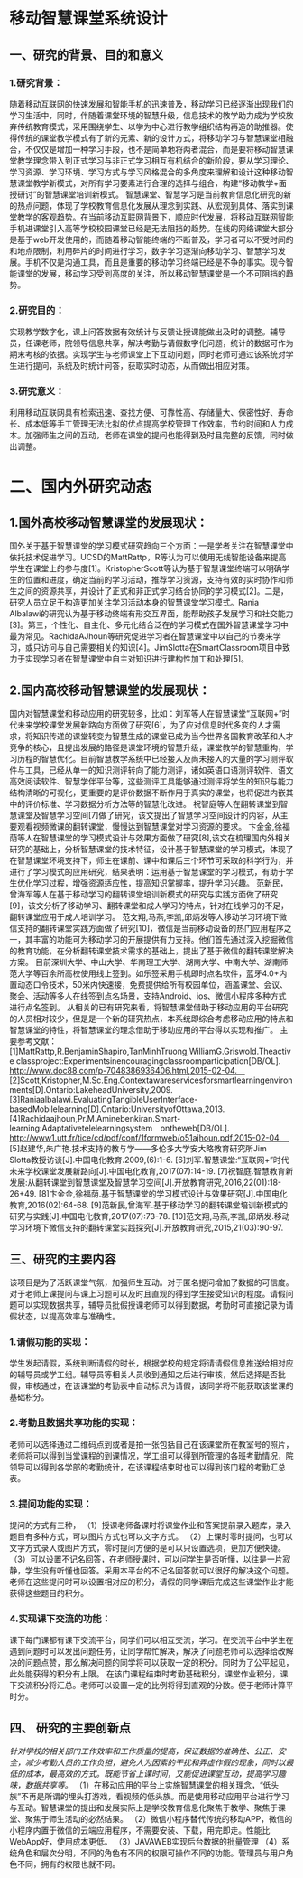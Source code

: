 # 移动智慧课堂系统设计
## 一、研究的背景、目的和意义
### 1.研究背景：
随着移动互联网的快速发展和智能手机的迅速普及，移动学习已经逐渐出现我们的学习生活中，同时，伴随着课堂环境的智慧升级，信息技术的教学助力成为学校放弃传统教育模式，采用围绕学生、以学为中心进行教学组织结构再造的助推器。使得传统的课堂教学模式有了新的元素、新的设计方式，将移动学习与智慧课堂相融合，不仅仅是增加一种学习手段，也不是简单地将两者混合，而是要将移动智慧课堂教学理念带入到正式学习与非正式学习相互有机结合的新阶段，要从学习理论、学习资源、学习环境、学习方式与学习风格混合的多角度来理解和设计这种移动智慧课堂教学新模式，对所有学习要素进行合理的选择与组合，构建“移动教学+面授研讨”的智慧课堂培训新模式。
智慧课堂、智慧学习是当前教育信息化研究的新的热点问题，体现了学校教育信息化发展从理念到实践、从宏观到具体、落实到课堂教学的客观趋势。在当前移动互联网背景下，顺应时代发展，将移动互联网智能手机进课堂引入高等学校校园课堂已经是无法阻挡的趋势。在线的网络课堂大部分是基于web开发使用的，而随着移动智能终端的不断普及，学习者可以不受时间的和地点限制，利用碎片的时间进行学习，数字学习逐渐向移动学习、智慧学习发展。手机不仅是沟通工具，而且是重要的移动学习终端已经是不争的事实。现今智能课堂的发展，移动学习受到高度的关注，所以移动智慧课堂是一个不可阻挡的趋势。
### 2.研究目的：
实现教学数字化，课上问答数据有效统计与反馈让授课能做出及时的调整。辅导员，任课老师，院领导信息共享，解决考勤与请假数字化问题，统计的数据可作为期末考核的依据。实现学生与老师课堂上下互动问题，同时老师可通过该系统对学生进行提问，系统及时统计问答，获取实时动态，从而做出相应对策。
### 3.研究意义：
利用移动互联网具有检索迅速、查找方便、可靠性高、存储量大、保密性好、寿命长、成本低等手工管理无法比拟的优点提高学校管理工作效率，节约时间和人力成本。加强师生之间的互动，老师在课堂的提问也能得到及时且完整的反馈，同时做出调整。

# 二、国内外研究动态
## 1.国外高校移动智慧课堂的发展现状：
国外关于基于智慧课堂的学习模式研究趋向三个方面：一是学者关注在智慧课堂中依托技术促进学习。UCSD的MattRattp，R等认为可以使用无线智能设备来提高学生在课堂上的参与度[1]。KristopherScott等认为基于智慧课堂终端可以明确学生的位置和进度，确定当前的学习活动，推荐学习资源，支持有效的实时协作和师生之间的资源共享，并设计了正式和非正式学习结合协同的学习模式[2]。二是，研究人员立足于构造更加关注学习活动本身的智慧课堂学习模式。Rania Albalawi的研究认为基于移动终端有形交互界面，能帮助孩子发展学习和社交能力[3]。第三，个性化、自主化、多元化结合泛在的学习模式在国外智慧课堂学习中最为常见。RachidaAJhoun等研究促进学习者在智慧课堂中以自己的节奏来学习，或只访问与自己需要相关的知识[4]。JimSlotta在SmartClassroom项目中致力于实现学习者在智慧课堂中自主对知识进行建构性加工和处理[5]。
## 2.国内高校移动智慧课堂的发展现状：
国内对智慧课堂和移动应用的研究较多，比如：刘军等人在智慧课堂“互联网+”时代未来学校课堂发展新路向方面做了研究[6]，为了应对信息时代多变的人才需求，将知识传递的课堂转变为智慧生成的课堂已成为当今世界各国教育改革和人才竞争的核心，且提出发展的路径是课堂环境的智慧升级，课堂教学的智慧重构，学习历程的智慧优化。目前智慧教学系统中已经接入及尚未接入的大量的学习测评软件与工具，已经从单一的知识测评转向了能力测评，诸如英语口语测评软件、语文高效阅读软件、智慧学伴平台等，这些测评工具能够通过测评将学生的知识与能力结构清晰的可视化，更重要的是评价数据不断作用于真实的课堂，也将促进内嵌其中的评价标准、学习数据分析方法等的智慧化改进。
祝智庭等人在翻转课堂到智慧课堂及智慧学习空间[7]做了研究，该文提出了智慧学习空间设计的内容，从主要观看视频微课的翻转课堂，慢慢达到智慧课堂对学习资源的要求。
卞金金,徐福荫等人在智慧课堂的学习模式设计与效果方面做了研究[8],该文在梳理国内外相关研究的基础上，分析智慧课堂的技术特征，设计基于智慧课堂的学习模式，体现了在智慧课堂环境支持下，师生在课前、课中和课后三个环节可采取的科学行为，并进行了学习模式的应用研究，结果表明：运用基于智慧课堂的学习模式，有助于学生优化学习过程，增强资源适应性，提高知识掌握率，提升学习兴趣。
范新民，曾海军等人在基于移动学习的翻转课堂培训新模式的研究与实践方面做了研究[9]，该文分析了移动学习、翻转课堂和成人学习的特点，针对在线学习的不足，翻转课堂应用于成人培训学习。
范文翔,马燕,李凯,邱炳发等人移动学习环境下微信支持的翻转课堂实践方面做了研究[10]，微信是当前移动设备的热门应用程序之一，其丰富的功能可为移动学习的开展提供有力支持。他们首先通过深入挖掘微信的教育功能，在分析翻转课堂技术需求的基础上，提出了基于微信的翻转课堂解决方案。
目前深圳大学、中山大学、华南理工大学、湖南大学、中南大学、湖南师范大学等百余所高校使用线上签到。如乐签采用手机即时点名软件，蓝牙4.0+内置动态口令技术，50米内快速接，免费提供给所有校园单位，涵盖课堂、会议、聚会、活动等多人在线签到点名场景，支持Android、ios、微信小程序多种方式进行点名签到。
从相关的已有研究来看，将智慧课堂借助于移动应用的平台研究的人员相对较少，但是是一个新的研究热点，本系统即综合考虑移动应用的特点和智慧课堂的特性，将智慧课堂的理念借助于移动应用的平台得以实现和推广。
主要参考文献：
[1]MattRattp,R.BenjaminShapiro,TanMinhTruong,WilliamG.Griswold.Theactive
classproject:Experimentsinencouragingclassroomparticipation[DB/OL].
http://www.doc88.com/p-7048386936406.html,2015-02-04. 
[2]Scott,Kristopher,M.Sc.Eng.Contextawareservicesforsmartlearningenvironments[D].Ontario:LakeheadUniversity,2009.
[3]Raniaalbalawi.EvaluatingTangibleUserInterface-basedMobilelearning[D].Ontario:UniversityofOttawa,2013.
[4]Rachidaajhoun,Pr.M.Aminebenkiran.Smart-learning:Adaptativetelelearningsystem ontheweb[DB/OL].
http://www1.utt.fr/tice/cd/pdf/conf/1formweb/o51ajhoun.pdf,2015-02-04. 
[5]赵建华,朱广艳.技术支持的教与学——多伦多大学安大略教育研究所Jim Slotta教授访谈[J].中国电化教育.2009,(6):1-6.
[6]刘军.智慧课堂:“互联网+”时代未来学校课堂发展新路向[J].中国电化教育,2017(07):14-19.
[7]祝智庭.智慧教育新发展:从翻转课堂到智慧课堂及智慧学习空间[J].开放教育研究,2016,22(01):18-26+49.
[8]卞金金,徐福荫.基于智慧课堂的学习模式设计与效果研究[J].中国电化教育,2016(02):64-68.
[9]范新民,曾海军.基于移动学习的翻转课堂培训新模式的研究与实践[J].中国电化教育,2017(07):73-78.
[10]范文翔,马燕,李凯,邱炳发.移动学习环境下微信支持的翻转课堂实践探究[J].开放教育研究,2015,21(03):90-97.
## 三、研究的主要内容
该项目是为了活跃课堂气氛，加强师生互动。对于匿名提问增加了数据的可信度。对于老师上课提问与课上习题可以及时且直观的得到学生接受知识的程度。请假问题可以实现数据共享，辅导员批假授课老师可以得到数据，考勤时可直接记录为请假状态，以提高效率与准确性。
### 1.请假功能的实现：
学生发起请假，系统判断请假的时长，根据学校的规定将请请假信息推送给相对应的辅导员或学工组。辅导员等相关人员收到通知之后进行审核，然后选择是否批假，审核通过，在该课堂的考勤表中自动标识为请假，该同学将不能获取该堂课的基础积分。
### 2.考勤且数据共享功能的实现：
老师可以选择通过二维码点到或者是拍一张包括自己在该课堂所在教室号的照片，老师将可以得到当堂课程的到课情况，学工组可以得到所管理的各班考勤情况，院领导可以得到各学部的考勤统计，在该课程结束时也可以得到该门程的考勤汇总表。
### 3.提问功能的实现：
提问的方式有三种，
（1）授课老师备课时将课堂作业和答案提前录入题库，录入题目有多种方式，可以图片方式也可以文字方式。
（2）上课时零时提问，也可以文字方式录入或图片方式，零时提问方便的是可以只设置选项，更加方便快捷。
（3）可以设置不记名回答，在老师授课时，可以问学生是否听懂，以往是一片寂静，学生没有听懂也回答。采用本平台的不记名回答就可以很好的解决这个问题。老师在这些提问时可以设置相对应的积分，请假的同学课后完成这些课堂作业才能获得这些题目的积分。
### 4.实现课下交流的功能：
课下每门课都有课下交流平台，同学们可以相互交流，学习。在交流平台中学生在遇到问题时可以发出问题任务，让同学帮忙解决，解决了问题老师可以选择给改解决的问题点赞，那么解决问题的同学将可以获取一定的积分。同时为了公平起见，此处能获得的积分有上限。
在该门课程结束时考勤基础积分，课堂作业积分，课下交流积分将汇总。老师可以设置一定的比例将得到直观的分数。便于老师计算平时分。


## 四、	研究的主要创新点
*针对学校的相关部门工作效率和工作质量的提高，保证数据的准确性、公正、安全，减少考勤人员的工作负担，避免人为因素的干扰和弄虚作假的现象，同时以最低的成本，最高效的方式。既能节省上课时间，又能促进课堂互动，提高学习趣味，数据共享等。*
（1）在移动应用的平台上实施智慧课堂的相关理念，“低头族”不再是所谓的埋头打游戏，看视频的低头族。而是使用移动应用平台进行学习与互动。智慧课堂的提出和发展实际上是学校教育信息化聚焦于教学、聚焦于课堂、聚焦于师生活动的必然结果。
（2）微信小程序替代传统的移动APP，微信的小程序内置于微信的云端应用程序，不需要安装、下载，用完即走。性能比WebApp好，使用成本更低。
（3）JAVAWEB实现后台数据的批量管理
（4）系统角色和层次分明，不同的角色有不同的权限可操作不同的功能。管理员与用户角色不同，拥有的权限也就不同。
